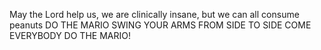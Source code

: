 May the Lord help us, we are clinically insane, but we can all consume peanuts
DO THE MARIO SWING YOUR ARMS FROM SIDE TO SIDE COME EVERYBODY DO THE MARIO!
